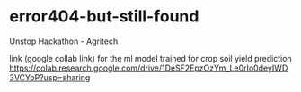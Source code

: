 # error404-but-still-found
Unstop Hackathon - Agritech

link (google collab link) for the ml model trained for crop soil yield prediction
https://colab.research.google.com/drive/1DeSF2EpzOzYm_Le0rIo0deyIWD3VCYoP?usp=sharing
